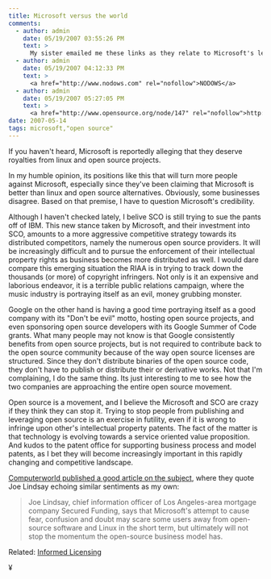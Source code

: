 ```yaml
---
title: Microsoft versus the world
comments:
  - author: admin
    date: 05/19/2007 03:55:26 PM
    text: >
      My sister emailed me these links as they relate to Microsoft's legal threats to the open source community.<br/><br/><a href="http://www.npr.org/templates/story/story.php?storyId=10239441" rel="nofollow">http://www.npr.org/templates/story/story.php?storyId=10239441</a><br/><br/><a href="http://money.cnn.com/magazines/fortune/fortune_archive/2007/05/28/100033867/" rel="nofollow">http://money.cnn.com/magazines/fortune/fortune_archive/2007/05/28/100033867/</a><br/><br/>I gotta laugh. Forbed titled their article "Microsoft versus the free world", but I really believe "Microsoft versus the world" is more appropriate, hence the title of my blog entry about Microsoft's legal threats.
  - author: admin
    date: 05/19/2007 04:12:33 PM
    text: >
      <a href="http://www.nodows.com" rel="nofollow">NODOWS</a>
  - author: admin
    date: 05/19/2007 05:27:05 PM
    text: >
      <a href="http://www.opensource.org/node/147" rel="nofollow">http://www.opensource.org/node/147</a>
date: 2007-05-14
tags: microsoft,"open source"
---
```

If you haven't heard, Microsoft is reportedly alleging that they deserve royalties from linux and open source projects.

In my humble opinion, its positions like this that will turn more people against Microsoft, especially since they've been claiming that Microsoft is better than linux and open source alternatives. Obviously, some businesses disagree. Based on that premise, I have to question Microsoft's credibility.

Although I haven't checked lately, I belive SCO is still trying to sue the pants off of IBM. This new stance taken by Microsoft, and their investment into SCO, amounts to a more aggressive competitive strategy towards its distributed competitors, namely the numerous open source providers. It will be increasingly difficult and to pursue the enforcement of their intellectual property rights as business becomes more distributed as well. I would dare compare this emerging situation the RIAA is in trying to track down the thousands (or more) of copyright infringers. Not only is it an expensive and laborious endeavor, it is a terrible public relations campaign, where the music industry is portraying itself as an evil, money grubbing monster.

Google on the other hand is having a good time portraying itself as a good company with its "Don't be evil" motto, hosting open source projects, and even sponsoring open source developers with its Google Summer of Code grants. What many people may not know is that Google consistently benefits from open source projects, but is not required to contribute back to the open source community because of the way open source licenses are structured. Since they don't distribute binaries of the open source code, they don't have to publish or distribute their or derivative works. Not that I'm complaining, I do the same thing. Its just interesting to me to see how the two companies are approaching the entire open source movement.

Open source is a movement, and I believe the Microsoft and SCO are crazy if they think they can stop it. Trying to stop people from publishing and leveraging open source is an exercise in futility, even if it is wrong to infringe upon other's intellectual property patents. The fact of the matter is that technology is evolving towards a service oriented value proposition. And kudos to the patent office for supporting business process and model patents, as I bet they will become increasingly important in this rapidly changing and competitive landscape.

<a href="http://computerworld.co.nz/news.nsf/news/31C1CFB6E442C4EFCC2572DC00162F67" rel="nofollow">Computerworld published a good article on the subject</a>, where they quote Joe Lindsay echoing similar sentiments as my own:

<blockquote>Joe Lindsay, chief information officer of Los Angeles-area mortgage company Secured Funding, says that Microsoft's attempt to cause fear, confusion and doubt may scare some users away from open-source software and Linux in the short term, but ultimately will not stop the momentum the open-source business model has.</blockquote>

Related: <a href="http://www.informedlicensing.com/blog/">Informed Licensing</a>

¥


